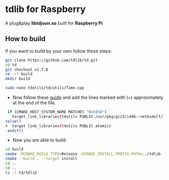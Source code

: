 # tdlib for Raspberry

A plug&play **libtdjson.so** built for **Raspberry Pi**

## How to build

If you want to build by your own follow these steps:

```bash
git clone https://github.com/tdlib/td.git
cd td
git checkout v1.7.0
rm -rf build
mkdir build

sudo nano tdutils/td/utils/Time.cpp
```

- Now follow these [guide](https://github.com/tdlib/td/issues/1191#issue-700415611) and add the lines marked with (+) approximately at the end of the file.

```bash
 if (CMAKE_HOST_SYSTEM_NAME MATCHES "NetBSD")
   target_link_libraries(tdutils PUBLIC /usr/pkg/gcc5/i486--netbsdelf/lib/libatomic.so)
+else()
+  target_link_libraries(tdutils PUBLIC atomic)
 endif()
```

- Now you are able to build

```bash
cd build
cmake -DCMAKE_BUILD_TYPE=Release -DCMAKE_INSTALL_PREFIX:PATH=../tdlib ..
cmake --build . --target install
cd ..
cd ..
ls -l td/tdlib
```

